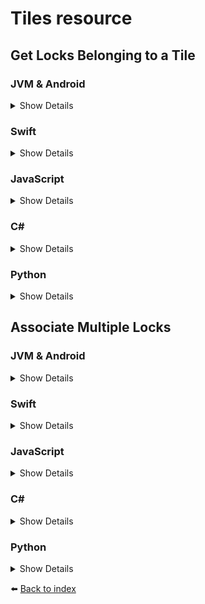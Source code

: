 # Tiles resource

## Get Locks Belonging to a Tile

### JVM & Android
<details>
<summary>Show Details</summary>

```kotlin
val response = sdk.tiles().getLocksBelongingToTile("TILE_ID")
```

💡 **Note:** In Java, use the `getLocksBelongingToTileAsync` function, which returns a `CompletableFuture<TileLocksResponse>` instead.
</details>

### Swift
<details>
<summary>Show Details</summary>

```swift
let response = sdk.tiles().getLocksBelongingToTile(tileId: "TILE_ID")
```
</details>

### JavaScript
<details>
<summary>Show Details</summary>

```js
const response = await doordeck.com.doordeck.multiplatform.sdk.api.tiles().getLocksBelongingToTile("TILE_ID");
```
</details>

### C#
<details>
<summary>Show Details</summary>

```csharp
var data = new GetLocksBelongingToTileData("TILE_ID");
var response = await sdk.GetTiles().GetLocksBelongingToTile(data);
```
</details>

### Python
<details>
<summary>Show Details</summary>

```python
data = doordeck_headless_sdk.GetLocksBelongingToTileData("TILE_ID")
response = await sdk.tiles.get_locks_belonging_to_tile(data)
```
</details>

## Associate Multiple Locks

### JVM & Android
<details>
<summary>Show Details</summary>

```kotlin
sdk.tiles().associateMultipleLocks("TILE_ID", "SITE_ID", listOf("LOCK_ID"))
```

💡 **Note:** In Java, use the `associateMultipleLocksAsync` function, which returns a `CompletableFuture<Void>` instead.
</details>

### Swift
<details>
<summary>Show Details</summary>

```swift
sdk.tiles().associateMultipleLocks(tileId: "TILE_ID", siteId: "SITE_ID", lockIds: ["LOCK_ID"]))
```
</details>

### JavaScript
<details>
<summary>Show Details</summary>

```js
const ktList = doordeck.kotlin.collections.KtList;
await doordeck.com.doordeck.multiplatform.sdk.api.tiles().associateMultipleLocks("TILE_ID", "SITE_ID", ktList.fromJsArray(["LOCK_ID"]));
```
</details>

### C#
<details>
<summary>Show Details</summary>

```csharp
var data = new AssociateMultipleLocksData("TILE_ID", "SITE_ID", ["LOCK_ID"]);
await sdk.GetTiles().AssociateMultipleLocks(data);
```
</details>

### Python
<details>
<summary>Show Details</summary>

```python
data = doordeck_headless_sdk.AssociateMultipleLocksData("TILE_ID", "SITE_ID", ["LOCK_ID"])
await sdk.tiles.associate_multiple_locks(data)
```
</details>

:arrow_left: [Back to index](01_INDEX.md)

